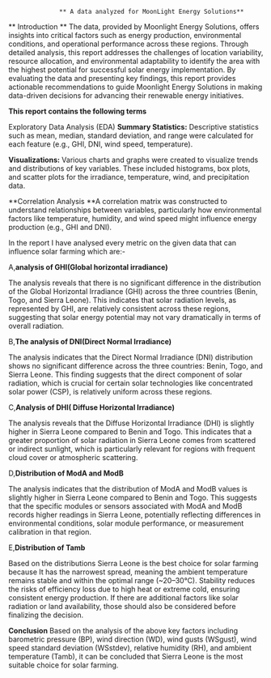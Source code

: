                   ** A data analyzed for MoonLight Energy Solutions** 
                  
   ** Introduction **
The data, provided by Moonlight Energy Solutions, offers insights into critical factors such as 
energy production, environmental conditions, and operational performance across these regions. 
Through detailed analysis, this report addresses the challenges of location variability, resource 
allocation, and environmental adaptability to identify the area with the highest potential for 
successful solar energy implementation. 
By evaluating the data and presenting key findings, this report provides actionable 
recommendations to guide Moonlight Energy Solutions in making data-driven decisions for 
advancing their renewable energy initiatives.


**This report contains the following terms**
  
  Exploratory Data Analysis (EDA) 
**Summary Statistics:** Descriptive statistics such as mean, median, standard 
deviation, and range were calculated for each feature (e.g., GHI, DNI, wind 
speed, temperature). 

**Visualizations:** Various charts and graphs were created to visualize trends and 
distributions of key variables. These included histograms, box plots, and scatter 
plots for the irradiance, temperature, wind, and precipitation data. 

**Correlation Analysis **A correlation matrix was constructed to understand 
relationships between variables, particularly how environmental factors like 
temperature, humidity, and wind speed might influence energy production (e.g., 
GHI and DNI).

In the report I have analysed every metric on the given data that can influence solar farming which are:-

A,**analysis of GHI(Global horizontal irradiance)**

The analysis reveals that there is no significant difference in the distribution of the Global 
Horizontal Irradiance (GHI) across the three countries (Benin, Togo, and Sierra Leone). This 
indicates that solar radiation levels, as represented by GHI, are relatively consistent across these 
regions, suggesting that solar energy potential may not vary dramatically in terms of overall 
radiation. 

B,**The analysis of DNI(Direct Normal Irradiance)**

  The analysis indicates that the Direct Normal Irradiance (DNI) distribution shows no significant 
difference across the three countries: Benin, Togo, and Sierra Leone. This finding suggests that 
the direct component of solar radiation, which is crucial for certain solar technologies like 
concentrated solar power (CSP), is relatively uniform across these regions. 

C,**Analysis of DHI( Diffuse Horizontal Irradiance)**

The analysis reveals that the Diffuse Horizontal Irradiance (DHI) is slightly higher in Sierra 
Leone compared to Benin and Togo. This indicates that a greater proportion of solar radiation in 
Sierra Leone comes from scattered or indirect sunlight, which is particularly relevant for regions 
with frequent cloud cover or atmospheric scattering.

D,**Distribution of ModA and ModB**

The analysis indicates that the distribution of ModA and ModB values is slightly higher in Sierra Leone 
compared to Benin and Togo. This suggests that the specific modules or sensors associated with 
ModA and ModB records higher readings in Sierra Leone, potentially reflecting differences in 
environmental conditions, solar module performance, or measurement calibration in that region.

E,**Distribution of Tamb**

 Based on the distributions 
Sierra Leone is the best choice for solar farming because 
It has the narrowest spread, meaning the ambient temperature remains stable and within the 
optimal range (~20–30°C). 
Stability reduces the risks of efficiency loss due to high heat or extreme cold, ensuring consistent 
energy production. 
If there are additional factors like solar radiation or land availability, those should also be 
considered before finalizing the decision. 

   **Conclusion** 
Based on the analysis of the above key factors including barometric pressure (BP), wind 
direction (WD), wind gusts (WSgust), wind speed standard deviation (WSstdev), relative 
humidity (RH), and ambient temperature (Tamb), it can be concluded that Sierra Leone is the 
most suitable choice for solar farming.
 







